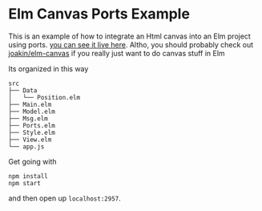 # Elm Canvas Ports Example

This is an example of how to integrate an Html canvas into an Elm project using ports. [you can see it live here](http://elm-canvas-ports-experiment.surge.sh/). Altho, you should probably check out [joakin/elm-canvas](https://github.com/joakin/elm-canvas) if you really just want to do canvas stuff in Elm


Its organized in this way
```
src
├── Data
│   └── Position.elm
├── Main.elm
├── Model.elm
├── Msg.elm
├── Ports.elm
├── Style.elm
├── View.elm
└── app.js
```

Get going with
```
npm install
npm start
```
and then open up `localhost:2957`.